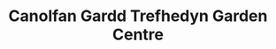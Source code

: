 ---
title: "Canolfan Gardd Trefhedyn Garden Centre"
url: /castell-newydd-emlyn-newcastle-emlyn/canolfan-gardd-trefhedyn-garden-centre/
shop: garden centre
---